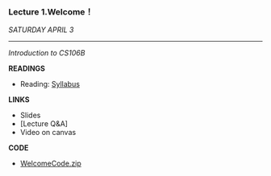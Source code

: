 ### Lecture 1.Welcome！

*SATURDAY APRIL 3*

***

*Introduction to CS106B*

**READINGS**

- Reading: [Syllabus](./Syllabus)

**LINKS**

- Slides
- [Lecture Q&A]
- Video on canvas

**CODE**

- [WelcomeCode.zip](./WelcomCode.zip)
